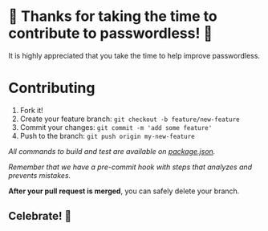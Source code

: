 # 🎉 Thanks for taking the time to contribute to passwordless! 🎉

It is highly appreciated that you take the time to help improve passwordless.

# Contributing

1. Fork it!
2. Create your feature branch: `git checkout -b feature/new-feature`
3. Commit your changes: `git commit -m 'add some feature'`
4. Push to the branch: `git push origin my-new-feature`

*All commands to build and test are available on [package.json](../package.json).*

*Remember that we have a pre-commit hook with steps that analyzes and prevents mistakes.*

**After your pull request is merged**, you can safely delete your branch.

## Celebrate! 🎉
